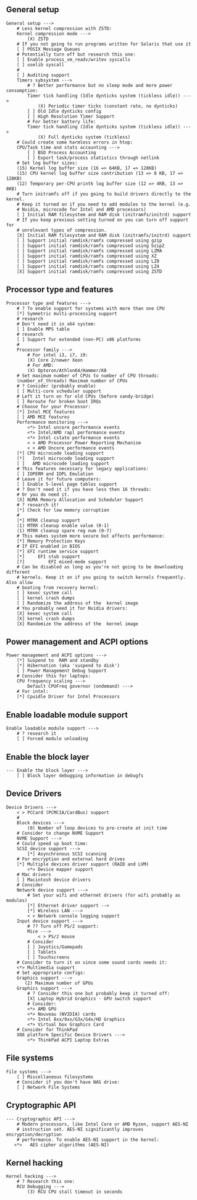 ## General setup

    General setup --->
        # Less kernel compression with ZSTD:
        Kernel compression mode --->
            (X) ZSTD
        # If you not going to run programs written for Solaris that use it
        [ ] POSIX Message Queues
        # Potentially turn off but research this one:
        [ ] Enable process_vm_readv/writev syscalls
        [ ] uselib syscall
        #
        [ ] Auditing support
        Timers sybsystem --->
            # ? Better performance but no sleep mode and more power consomption:
            Timer tick handling (Idle dynticks system (tickless idle)) --->
                (X) Periodic timer ticks (constant rate, no dynticks)
            [ ] Old Idle dynticks config
            [ ] High Resolution Timer Support
            # For better battery life:
            Timer tick handling (Idle dynticks system (tickless idle)) --->
                (X) Full dynticks system (tickless)
        # Could create some harmless errors in htop:
        CPU/Task time and stats accounting --->
            [ ] BSD Process Accounting
            [ ] Export task/process statistics through netlink
        # Set log buffer sizes:
        (15) Kernel log buffer size (16 => 64KB, 17 => 128KB)
        (15) CPU kernel log buffer size contribution (13 => 8 KB, 17 => 128KB)
        (12) Temporary per-CPU printk log buffer size (12 => 4KB, 13 => 8KB)
        # Turn initramfs off if you going to build drivers directly to the kernel.
        # Keep it turned on if you need to add modules to the kernel (e.g.
        # Nvidia, microcode for Intel and AMD processors)
        [ ] Initial RAM filesystem and RAM disk (initramfs/initrd) support
        # If you keep previous setting turned on you can turn off support for
        # unrelevant types of compression.
        [X] Initial RAM filesystem and RAM disk (initramfs/initrd) support
        [ ] Support initial ramdisk/ramfs compressed using gzip
        [ ] Support initial ramdisk/ramfs compressed using bzip2
        [ ] Support initial ramdisk/ramfs compressed using LZMA
        [ ] Support initial ramdisk/ramfs compressed using XZ
        [ ] Support initial ramdisk/ramfs compressed using LZ0
        [ ] Support initial ramdisk/ramfs compressed using LZ4
        [X] Support initial ramdisk/ramfs compressed using ZSTD

## Processor type and features

    Processor type and features --->
        # ? To enable support for systems with more than one CPU
        [*] Symmetric multi-processing support
        # research
        # Don't need it in x64 system:
        [ ] Enable MPS table
        # research
        [ ] Support for extended (non-PC) x86 platforms
        #
        Processor family --->
            # For intel i3, i7, i9:
            (X) Core 2/newer Xeon
            # For AMD:
            (X) Opteron/Athlon64/Hammer/K8
        # Set maximum number of CPUs to number of CPU threads:
        (number_of_threads) Maximum number of CPUs
        # ? Consider (probably enable)
        [ ] Multi-core scheduler support
        # Left it turn on for old CPUs (before sandy-bridge)
        [ ] Reroute for broken boot IRQs
        # Choose for your Processor:
        [*] Intel MCE features
        [ ] AMD MCE features
        Performance monitoring --->
            <*> Intel uncore performance events
            <*> Intel/AMD rapl performance events
            <*> Intel cstate performance events
            < > AMD Processor Power Reporting Mechanism
            < > AMD Uncore performance events
        [*] CPU microcode loading support
        [*]   Intel microcode loading support
        [ ]   AMD microcode loading support
        # This features necessary for legacy applications:
        [ ] IOPERM and IOPL Emulation
        # Leave it for future computers:
        [ ] Enable 5-level page tables support
        # ? Don't need it if you have less then 16 threads:
        # Or you do need it.
        [X] NUMA Memory Allocation and Scheduler Support
        # ? research it!
        [*] Check for low memory corruption
        #
        [*] MTRR cleanup support
        (1) MTRR cleanup enable value (0-1)
        (1) MTRR cleanup spare reg num (0-7)
        # This makes system more secure but affects performance:
        [*] Memory Protection Keys
        # If EFI enabled in BIOS
        [*] EFI runtime service support
        [*]     EFI stub support
        [?]         EFI mixed-mode support
        # Can be disabled as long as you're not going to be downloading different
        # kernels. Keep it on if you going to switch kernels frequently. Also allow
        # booting from recovery kernel:
        [ ] kexec system call
        [ ] kernel crash dumps
        [ ] Randomize the address of the  kernel image
        # You probably need it for Nvidia drivers:
        [X] kexec system call
        [X] kernel crash dumps
        [X] Randomize the address of the  kernel image

## Power management and ACPI options

    Power management and ACPI options --->
        [*] Suspend to  RAM and standby
        [*] Hibernation (aka 'suspend to disk')
        [ ] Power Management Debug Support
        # Consider this for laptops:
        CPU frequency scaling --->
            Default CPUFreq governor (ondemand) --->
        # For intel:
        [*] Cpuidle Driver for Intel Processors

## Enable loadable module support

    Enable loadable module support --->
        # ? research it
        [ ] Forced module unloading

## Enable the block layer

    --- Enable the block layer --->
        [ ] Block layer debugging information in debugfs

## Device Drivers

    Device Drivers --->
        < > PCCard (PCMCIA/CardBus) support
        #
        Block devices --->
            (0) Number of loop devices to pre-create at init time
        # Consider to change NVME Support
        NVME Support --->
        # Could speed up boot time:
        SCSI device support --->
            [*] Asynchronous SCSI scanning
        # For encryption and external hard drives
        [*] Multiple devices driver support (RAID and LVM)
            <*> Device mapper support
        # Mac drivers
        [ ] Macintosh device drivers
        # Consider
        Network device support --->
            # Set your wifi and ethernet drivers (for wifi probably as modules)
            [*] Ethernet driver support -->
            [*] Wireless LAN --->
            < > Network console logging support
        Input device support --->
            # ?? Turn off PS/2 support:
            Mice --->
                < > PS/2 mouse
            # Consider
            [ ] Joystics/Gamepads
            [ ] Tablets
            [ ] Touchscreens
        # Consider to turn it on since some sound cards needs it:
        <*> Multimedia support
        # Set appropriate configs:
        Graphics support --->
           (2) Maximum number of GPUs
        Graphics support --->
            # ? Consider this one but probably keep it turned off:
            [X] Laptop Hybrid Graphics - GPU switch support
            # Consider:
            <*> AMD GPU
            <*> Nouveau (NVIDIA) cards
            <*> Intel 8xx/9xx/G3x/G4x/HD Graphics
            <*> Virtual box Graphics Card
        # Consider for ThinkPad
        X86 platform Specific Device Drivers --->
            <*> ThinkPad ACPI Laptop Extras

## File systems

    File systems --->
        [ ] Miscellaneous filesystems
        # Consider if you don't have NAS drive:
        [ ] Network File Systems

## Cryptographic API

    --- Cryptographic API --->
        # Modern processors, like Intel Core or AMD Ryzen, support AES-NI
        # instruction set. AES-NI significantly improves encryption/decryption
        # performance. To enable AES-NI support in the kernel:
       <*>   AES cipher algorithms (AES-NI)

## Kernel hacking

    Kernel hacking --->
        # ? Research this one:
        RCU Debugging --->
            (3) RCU CPU stall timeout in seconds
